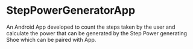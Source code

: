 # StepPowerGeneratorApp
An Android App developed to count the steps taken by the user and calculate the power that can be generated by the Step Power generating Shoe which can be paired with App.
